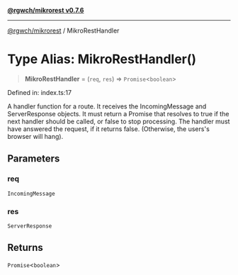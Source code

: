 [**@rgwch/mikrorest v0.7.6**](../README.md)

***

[@rgwch/mikrorest](../globals.md) / MikroRestHandler

# Type Alias: MikroRestHandler()

> **MikroRestHandler** = (`req`, `res`) => `Promise`\<`boolean`\>

Defined in: index.ts:17

A handler function for a route. It receives the IncomingMessage and ServerResponse objects.
It must return a Promise that resolves to true if the next handler should be called, or false to stop processing.
The handler must have answered the request, if it returns false. (Otherwise, the users's browser will hang).

## Parameters

### req

`IncomingMessage`

### res

`ServerResponse`

## Returns

`Promise`\<`boolean`\>
